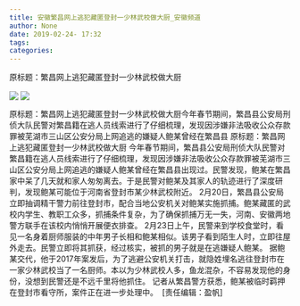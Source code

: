 ```yaml
---
title: 安徽繁昌网上逃犯藏匿登封一少林武校做大厨_安徽频道
author: None
date: 2019-02-24- 17:32
tags: 
categories: 
---
```

原标题：繁昌网上逃犯藏匿登封一少林武校做大厨
<!-- more -->
                
<img align="center" border="0" src="http://p0.ifengimg.com/a/2019_09/c1e6c3554675070_size66_w700_h523.jpg" />
                
<img align="center" border="0" src="http://p2.ifengimg.com/a/2016/0810/204c433878d5cf9size1_w16_h16.png" />
            
原标题：繁昌网上逃犯藏匿登封一少林武校做大厨今年春节期间，繁昌县公安局刑侦大队民警对繁昌籍在逃人员线索进行了仔细梳理，发现因涉嫌非法吸收公众存款罪被芜湖市三山区公安分局上网追逃的嫌疑人鲍某曾经在繁昌县
原标题：繁昌网上逃犯藏匿登封一少林武校做大厨
今年春节期间，繁昌县公安局刑侦大队民警对繁昌籍在逃人员线索进行了仔细梳理，发现因涉嫌非法吸收公众存款罪被芜湖市三山区公安分局上网追逃的嫌疑人鲍某曾经在繁昌县出现过。民警发现，鲍某在繁昌家中呆了几天就和家人匆匆离去。于是民警对鲍某及其家人的轨迹进行了深度研判，发现鲍某可能位于河南省登封市某少林武校附近。
2月20日，繁昌县公安局立即抽调精干警力前往登封市，配合当地公安机关对鲍某实施抓捕。鲍某藏匿的武校内学生、教职工众多，抓捕条件复杂，为了确保抓捕万无一失，河南、安徽两地警方联手在该校内悄悄开展便衣排查。
2月23日上午，民警来到学校食堂时，看见一名身着厨师服装的中年男子长相和鲍某相似。该男子看到陌生人时，立即往屋外走去。民警立即将其抓获，经过核实，被抓的男子就是在逃嫌疑人鲍某。
据鲍某交代，他于2017年案发后，为了逃避公安机关打击，就隐姓埋名逃往登封市在一家少林武校当了一名厨师。本以为少林武校人多，鱼龙混杂，不容易发现他的身份，没想到民警还是不远千里将他抓住。
记者从繁昌警方获悉，鲍某被临时羁押在登封市看守所，案件正在进一步处理中。 
[责任编辑：盈帆]
            
